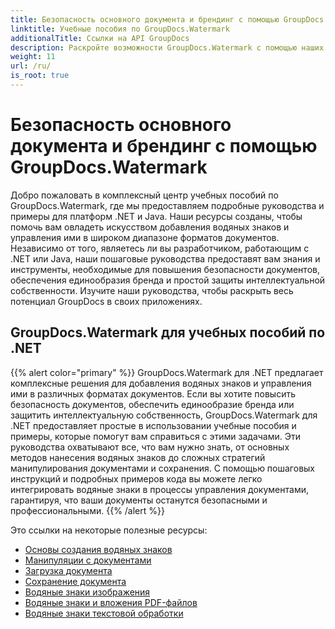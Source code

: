 ```yaml
---
title: Безопасность основного документа и брендинг с помощью GroupDocs.Watermark
linktitle: Учебные пособия по GroupDocs.Watermark
additionalTitle: Ссылки на API GroupDocs
description: Раскройте возможности GroupDocs.Watermark с помощью наших руководств по .NET и Java. Освойте методы нанесения водяных знаков для обеспечения безопасности документов и брендинга.
weight: 11
url: /ru/
is_root: true
---
```


# Безопасность основного документа и брендинг с помощью GroupDocs.Watermark


Добро пожаловать в комплексный центр учебных пособий по GroupDocs.Watermark, где мы предоставляем подробные руководства и примеры для платформ .NET и Java. Наши ресурсы созданы, чтобы помочь вам овладеть искусством добавления водяных знаков и управления ими в широком диапазоне форматов документов. Независимо от того, являетесь ли вы разработчиком, работающим с .NET или Java, наши пошаговые руководства предоставят вам знания и инструменты, необходимые для повышения безопасности документов, обеспечения единообразия бренда и простой защиты интеллектуальной собственности. Изучите наши руководства, чтобы раскрыть весь потенциал GroupDocs в своих приложениях.


## GroupDocs.Watermark для учебных пособий по .NET
{{% alert color="primary" %}}
GroupDocs.Watermark для .NET предлагает комплексные решения для добавления водяных знаков и управления ими в различных форматах документов. Если вы хотите повысить безопасность документов, обеспечить единообразие бренда или защитить интеллектуальную собственность, GroupDocs.Watermark для .NET предоставляет простые в использовании учебные пособия и примеры, которые помогут вам справиться с этими задачами. Эти руководства охватывают все, что вам нужно знать, от основных методов нанесения водяных знаков до сложных стратегий манипулирования документами и сохранения. С помощью пошаговых инструкций и подробных примеров кода вы можете легко интегрировать водяные знаки в процессы управления документами, гарантируя, что ваши документы останутся безопасными и профессиональными.
{{% /alert %}}

Это ссылки на некоторые полезные ресурсы:
 
- [Основы создания водяных знаков](./net/watermarking-basics/)
- [Манипуляции с документами](./net/document-manipulation/)
- [Загрузка документа](./net/document-loadings/)
- [Сохранение документа](./net/document-savings/)
- [Водяные знаки изображения](./net/image-watermarkings/)
- [Водяные знаки и вложения PDF-файлов](./net/pdf-watermarking-attachments/)
- [Водяные знаки текстовой обработки](./net/word-processing-watermarkings/)
